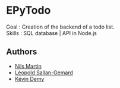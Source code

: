 # EPyTodo

Goal : Creation of the backend of a todo list.</br>
Skills : SQL database | API in Node.js
</br>
## Authors
- [Nils Martin](https://github.com/nilsmartin33)
- [Léopold Sallan-Gemard](https://github.com/Leouuk)
- [Kévin Demy](https://github.com/Sakutaroo)